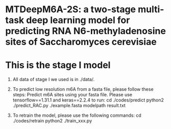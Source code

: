 # MTDeepM6A-2S: a two-stage multi-task deep learning model for predicting RNA N6-methyladenosine sites of Saccharomyces cerevisiae
# This is the stage I model

1. All data of stage I we used is in ./data/.

2. To predict low resolution m6A from a fasta file, please follow these steps:
   Predict m6A sites using your fasta file. Please use tensorflow==1.31.1 and keras==2.2.4 to run:
     cd ./codes/predict
     python2 ./predict_RAC.py ./example.fasta modelpath result.txt

3. To retrain the model, please use the following commands:
     cd ./codes/retrain
     python2 ./train_xxx.py
